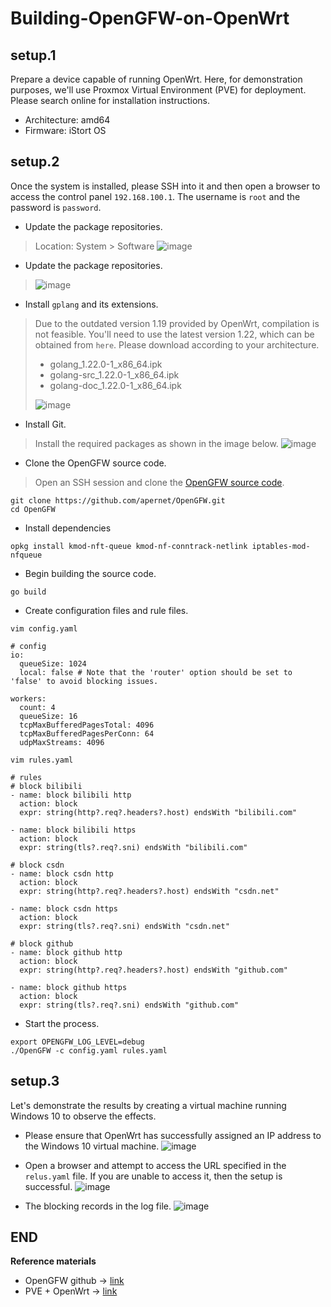 # Building-OpenGFW-on-OpenWrt

## setup.1
Prepare a device capable of running OpenWrt. Here, for demonstration purposes, we'll use Proxmox Virtual Environment (PVE) for deployment. Please search online for installation instructions.

- Architecture: amd64
- Firmware: iStort OS

## setup.2
Once the system is installed, please SSH into it and then open a browser to access the control panel `192.168.100.1`. The username is `root` and the password is `password`.

- Update the package repositories.
> Location: System > Software
> ![image](https://hackmd-prod-images.s3-ap-northeast-1.amazonaws.com/uploads/upload_fd51a21b90bb9f71409ea4d50e6b2a80.png?AWSAccessKeyId=AKIA3XSAAW6AWSKNINWO&Expires=1708771021&Signature=ZFqmpo255kJi03AKxuFT%2BNDF3E4%3D)

- Update the package repositories.
> ![image](https://hackmd-prod-images.s3-ap-northeast-1.amazonaws.com/uploads/upload_0b8bbe57073e566298ad57914118366f.png?AWSAccessKeyId=AKIA3XSAAW6AWSKNINWO&Expires=1708771262&Signature=GWlj4D9iktXOKN7Lzq7PRFqrIt8%3D)

- Install `gplang` and its extensions.
> Due to the outdated version 1.19 provided by OpenWrt, compilation is not feasible. You'll need to use the latest version 1.22, which can be obtained from `here`. Please download according to your architecture.
> - golang_1.22.0-1_x86_64.ipk
> - golang-src_1.22.0-1_x86_64.ipk
> - golang-doc_1.22.0-1_x86_64.ipk
> 
> ![image](https://hackmd-prod-images.s3-ap-northeast-1.amazonaws.com/uploads/upload_fd51a21b90bb9f71409ea4d50e6b2a80.png?AWSAccessKeyId=AKIA3XSAAW6AWSKNINWO&Expires=1708771289&Signature=LFh6tAu4OWzStQ2oZIaqycZLiPM%3D)

- Install Git.
> Install the required packages as shown in the image below.
> ![image](https://hackmd-prod-images.s3-ap-northeast-1.amazonaws.com/uploads/upload_6f47fd20fb3d13f04dbc287ad5e906a9.png?AWSAccessKeyId=AKIA3XSAAW6AWSKNINWO&Expires=1708771337&Signature=JFDszozRDyJ34ge8pyK2pgOekw4%3D)

- Clone the OpenGFW source code.
> Open an SSH session and clone the [OpenGFW source code](https://github.com/apernet/OpenGFW.git).
```sh=
git clone https://github.com/apernet/OpenGFW.git
cd OpenGFW
```
- Install dependencies
```sh=
opkg install kmod-nft-queue kmod-nf-conntrack-netlink iptables-mod-nfqueue
```
- Begin building the source code.
```sh=
go build
```
- Create configuration files and rule files.
```sh=
vim config.yaml
```
```sh=
# config
io:
  queueSize: 1024
  local: false # Note that the 'router' option should be set to 'false' to avoid blocking issues.

workers:
  count: 4
  queueSize: 16
  tcpMaxBufferedPagesTotal: 4096
  tcpMaxBufferedPagesPerConn: 64
  udpMaxStreams: 4096
```
```sh=
vim rules.yaml
```
```sh=
# rules
# block bilibili
- name: block bilibili http
  action: block
  expr: string(http?.req?.headers?.host) endsWith "bilibili.com"

- name: block bilibili https
  action: block
  expr: string(tls?.req?.sni) endsWith "bilibili.com"

# block csdn
- name: block csdn http
  action: block
  expr: string(http?.req?.headers?.host) endsWith "csdn.net"

- name: block csdn https
  action: block
  expr: string(tls?.req?.sni) endsWith "csdn.net"
  
# block github
- name: block github http
  action: block
  expr: string(http?.req?.headers?.host) endsWith "github.com"

- name: block github https
  action: block
  expr: string(tls?.req?.sni) endsWith "github.com"
```

- Start the process.
```sh=
export OPENGFW_LOG_LEVEL=debug
./OpenGFW -c config.yaml rules.yaml
```

## setup.3
Let's demonstrate the results by creating a virtual machine running Windows 10 to observe the effects.

- Please ensure that OpenWrt has successfully assigned an IP address to the Windows 10 virtual machine.
![image](https://hackmd-prod-images.s3-ap-northeast-1.amazonaws.com/uploads/upload_df75ba4ac9fdfb2589b189dc38b38187.png?AWSAccessKeyId=AKIA3XSAAW6AWSKNINWO&Expires=1708771355&Signature=y9SylPuHiaHCDIRohiKVNkXqUSg%3D)

- Open a browser and attempt to access the URL specified in the `relus.yaml` file. If you are unable to access it, then the setup is successful.
![image](https://hackmd-prod-images.s3-ap-northeast-1.amazonaws.com/uploads/upload_0eaf006f8804bdd8fb543b8c9e72a608.png?AWSAccessKeyId=AKIA3XSAAW6AWSKNINWO&Expires=1708771369&Signature=aWtDaRivA%2BzkkbYZVAiwdxZfDME%3D)

- The blocking records in the log file.
![image](https://hackmd-prod-images.s3-ap-northeast-1.amazonaws.com/uploads/upload_d0eacedb3821640bab2bb9e7932bf82c.png?AWSAccessKeyId=AKIA3XSAAW6AWSKNINWO&Expires=1708771384&Signature=E87b9q8ALukWbfp77nLnUI%2BXw14%3D)

## END
**Reference materials**
- OpenGFW github → [link](https://github.com/apernet/OpenGFW)
- PVE + OpenWrt → [link](https://api.wolfx.jp/websocket.html)
